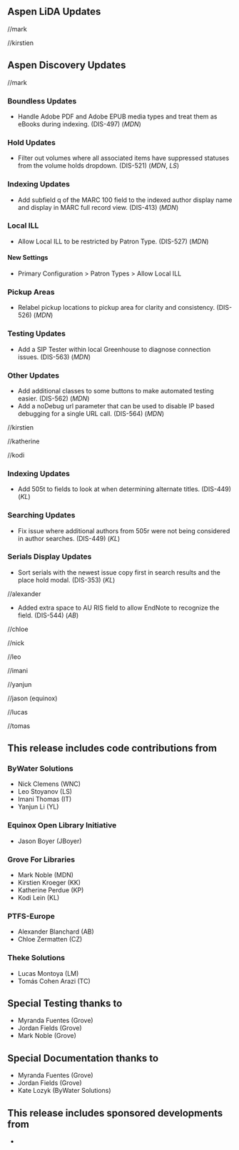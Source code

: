 ## Aspen LiDA Updates
//mark

//kirstien

## Aspen Discovery Updates
//mark
### Boundless Updates
- Handle Adobe PDF and Adobe EPUB media types and treat them as eBooks during indexing. (DIS-497) (*MDN*)

### Hold Updates
- Filter out volumes where all associated items have suppressed statuses from the volume holds dropdown. (DIS-521) (*MDN*, *LS*)

### Indexing Updates
- Add subfield q of the MARC 100 field to the indexed author display name and display in MARC full record view. (DIS-413) (*MDN*)

### Local ILL
- Allow Local ILL to be restricted by Patron Type. (DIS-527) (*MDN*) 

<div markdown="1" class="settings">

#### New Settings
- Primary Configuration > Patron Types > Allow Local ILL
</div>

### Pickup Areas
- Relabel pickup locations to pickup area for clarity and consistency. (DIS-526) (*MDN*)

### Testing Updates
- Add a SIP Tester within local Greenhouse to diagnose connection issues. (DIS-563) (*MDN*)

### Other Updates
- Add additional classes to some buttons to make automated testing easier. (DIS-562) (*MDN*)
- Add a noDebug url parameter that can be used to disable IP based debugging for a single URL call. (DIS-564) (*MDN*)

//kirstien

//katherine

//kodi
### Indexing Updates
- Add 505t to fields to look at when determining alternate titles. (DIS-449) (*KL*)

### Searching Updates
- Fix issue where additional authors from 505r were not being considered in author searches. (DIS-449) (*KL*)

### Serials Display Updates
- Sort serials with the newest issue copy first in search results and the place hold modal. (DIS-353) (*KL*)

//alexander
- Added extra space to AU RIS field to allow EndNote to recognize the field. (DIS-544) (*AB*)

//chloe

//nick

//leo

//imani

//yanjun

//jason (equinox)

//lucas

//tomas

## This release includes code contributions from
### ByWater Solutions
  - Nick Clemens (WNC)
  - Leo Stoyanov (LS)
  - Imani Thomas (IT)
  - Yanjun Li (YL)

### Equinox Open Library Initiative
  - Jason Boyer (JBoyer)

### Grove For Libraries
  - Mark Noble (MDN)
  - Kirstien Kroeger (KK)
  - Katherine Perdue (KP)
  - Kodi Lein (KL)

### PTFS-Europe
  - Alexander Blanchard (AB)
  - Chloe Zermatten (CZ)

### Theke Solutions
  - Lucas Montoya (LM)
  - Tomás Cohen Arazi (TC)

## Special Testing thanks to
- Myranda Fuentes (Grove)
- Jordan Fields (Grove)
- Mark Noble (Grove)

## Special Documentation thanks to
- Myranda Fuentes (Grove)
- Jordan Fields (Grove)
- Kate Lozyk (ByWater Solutions)

## This release includes sponsored developments from
- 
